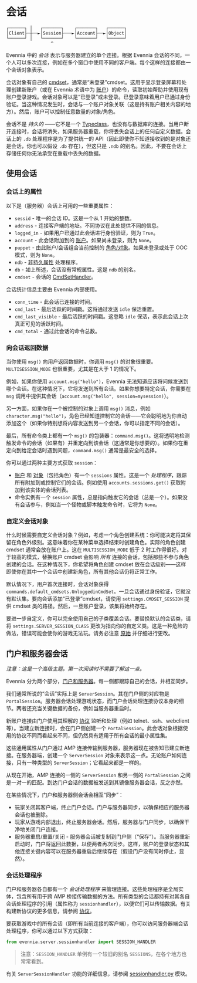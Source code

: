 # 会话

```
┌──────┐ │   ┌───────┐    ┌───────┐   ┌──────┐
│Client├─┼──►│Session├───►│Account├──►│Object│
└──────┘ │   └───────┘    └───────┘   └──────┘
                 ^
```

Evennia 中的 *会话* 表示与服务器建立的单个连接。根据 Evennia 会话的不同，一个人可以多次连接，例如在多个窗口中使用不同的客户端。每个这样的连接都由一个会话对象表示。

会话对象有自己的 [cmdset](./Command-Sets.md)，通常是“未登录”cmdset。这用于显示登录屏幕和处理创建新账户（或在 Evennia 术语中为 [账户](./Accounts.md)）的命令，读取初始帮助并使用现有账户登录游戏。会话对象可以是“已登录”或未登录。已登录意味着用户已通过身份验证。当这种情况发生时，会话与一个账户对象关联（这是持有账户相关内容的地方）。然后，账户可以控制任意数量的对象/角色。

会话不是 *持久的* ——它不是一个 [Typeclass](./Typeclasses.md)，也没有与数据库的连接。当用户断开连接时，会话将消失，如果服务器重载，你将丢失会话上的任何自定义数据。会话上的 `.db` 处理程序是为了提供统一的 API（因此即使你不知道接收到的是对象还是会话，你也可以假设 `.db` 存在），但这只是 `.ndb` 的别名。因此，不要在会话上存储任何你无法承受在重载中丢失的数据。

## 使用会话

### 会话上的属性

以下是（服务器）会话上可用的一些重要属性：

- `sessid` - 唯一的会话 ID。这是一个从 1 开始的整数。
- `address` - 连接客户端的地址。不同协议在此处提供不同的信息。
- `logged_in` - 如果用户已通过此会话进行身份验证，则为 `True`。
- `account` - 此会话附加到的 [账户](./Accounts.md)。如果尚未登录，则为 `None`。
- `puppet` - 由此账户/会话组合当前控制的 [角色/对象](./Objects.md)。如果未登录或处于 OOC 模式，则为 `None`。
- `ndb` - [非持久属性](./Attributes.md) 处理程序。
- `db` - 如上所述，会话没有常规属性。这是 `ndb` 的别名。
- `cmdset` - 会话的 [CmdSetHandler](./Command-Sets.md)。

会话统计信息主要由 Evennia 内部使用。

- `conn_time` - 此会话已连接的时间。
- `cmd_last` - 最后活跃的时间戳。这将通过发送 `idle` 保活重置。
- `cmd_last_visible` - 最后活跃的时间戳。这忽略 `idle` 保活，表示此会话上次真正可见的活跃时间。
- `cmd_total` - 通过此会话的命令总数。

### 向会话返回数据

当你使用 `msg()` 向用户返回数据时，你调用 `msg()` 的对象很重要。`MULTISESSION_MODE` 也很重要，尤其是在大于 1 的情况下。

例如，如果你使用 `account.msg("hello")`，Evennia 无法知道应该将问候发送到哪个会话。在这种情况下，它将发送到所有会话。如果你想要特定会话，你需要在 `msg` 调用中提供其会话（`account.msg("hello", session=mysession)`）。

另一方面，如果你在一个被控制的对象上调用 `msg()` 消息，例如 `character.msg("hello")`，角色已经知道控制它的会话——它会聪明地为你自动添加这个（如果你特别想将内容发送到另一个会话，你可以指定不同的会话）。

最后，所有命令类上都有一个 `msg()` 的包装器：`command.msg()`。这将透明地检测触发命令的会话（如果有）并重定向到该会话（这通常是你想要的）。如果你在重定向到给定会话时遇到问题，`command.msg()` 通常是最安全的选择。

你可以通过两种主要方式获取 `session`：
* [账户](./Accounts.md) 和 [对象](./Objects.md)（包括角色）有一个 `sessions` 属性。这是一个 *处理程序*，跟踪所有附加到或控制它们的会话。例如使用 `accounts.sessions.get()` 获取附加到该实体的会话列表。
* 命令实例有一个 `session` 属性，总是指向触发它的会话（总是一个）。如果没有会话参与，例如当一个怪物或脚本触发命令时，它将为 `None`。

### 自定义会话对象

什么时候需要自定义会话对象？例如，考虑一个角色创建系统：你可能决定将其保留在角色外级别。这意味着你在某种菜单选择结束时创建角色。实际的角色创建 cmdset 通常会放在账户上。这在 `MULTISESSION_MODE` 低于 2 时工作得很好。对于较高的模式，替换账户 cmdset 会影响 *所有* 连接的会话，包括那些不参与角色创建的会话。在这种情况下，你希望将角色创建 cmdset 放在会话级别——这样即使你在其中一个会话中创建新角色，所有其他会话仍将正常工作。

默认情况下，用户首次连接时，会话对象获得 `commands.default_cmdsets.UnloggedinCmdSet`。一旦会话通过身份验证，它就没有默认集。要向会话添加“已登录”cmdset，请使用 `settings.CMDSET_SESSION` 提供 cmdset 类的路径。然后，一旦账户登录，该集将始终存在。

要进一步自定义，你可以完全使用自己的子类覆盖会话。要替换默认的会话类，请将 `settings.SERVER_SESSION_CLASS` 更改为指向你的自定义类。这是一种危险的做法，错误可能会使你的游戏无法玩。请务必注意 [原始](evennia.server.session) 并仔细进行更改。

## 门户和服务器会话

*注意：这是一个高级主题。第一次阅读时不需要了解这一点。*

Evennia 分为两个部分，[门户和服务器](./Portal-And-Server.md)。每一侧都跟踪自己的会话，并相互同步。

我们通常所说的“会话”实际上是 `ServerSession`。其在门户侧的对应物是 `PortalSession`。服务器会话处理游戏状态，而门户会话处理连接协议本身的细节。两者还充当关键数据的备份，例如当服务器重启时。

新账户连接由门户使用其理解的 [协议](./Portal-And-Server.md) 监听和处理（例如 telnet、ssh、webclient 等）。当建立新连接时，会在门户侧创建一个 `PortalSession`。此会话对象根据使用的协议不同而看起来不同，但仍然具有适用于所有会话的最小属性集。

这些通用属性从门户通过 AMP 连接传输到服务器，服务器现在被告知已建立新连接。在服务器端，创建一个 `ServerSession` 对象来表示这一点。无论账户如何连接，只有一种类型的 `ServerSession`；它看起来都是一样的。

从现在开始，AMP 连接的一侧的 `ServerSession` 和另一侧的 `PortalSession` 之间是一对一的匹配。到达门户会话的数据被发送到其镜像服务器会话，反之亦然。

在某些情况下，门户和服务器侧会话会相互“同步”：
- 玩家关闭其客户端，终止门户会话。门户与服务器同步，以确保相应的服务器会话也被删除。
- 玩家从游戏内部退出，终止服务器会话。然后，服务器与门户同步，以确保干净地关闭门户连接。
- 服务器重启/重置/关闭 - 服务器会话被复制到门户侧（“保存”）。当服务器重新启动时，门户将返回此数据，以便两者再次同步。这样，账户的登录状态和其他连接关键内容可以在服务器重启后继续存在（假设门户没有同时停止，显然）。

### 会话处理程序

门户和服务器各自都有一个 *会话处理程序* 来管理连接。这些处理程序是全局实体，包含所有用于跨 AMP 桥接传输数据的方法。所有类型的会话都持有对其各自会话处理程序的引用（属性称为 `sessionhandler`），以便它们可以传输数据。有关构建新协议的更多信息，请参阅 [协议](../Concepts/Protocols.md)。

要获取游戏中的所有会话（即所有当前连接的客户端），你可以访问服务器端会话处理程序，你可以通过以下方式获取：

```python
from evennia.server.sessionhandler import SESSION_HANDLER
```

> 注意：`SESSION_HANDLER` 单例有一个较旧的别名 `SESSIONS`，在各个地方也常常看到。

有关 `ServerSessionHandler` 功能的详细信息，请参阅 [sessionhandler.py](evennia.server.sessionhandler) 模块。
